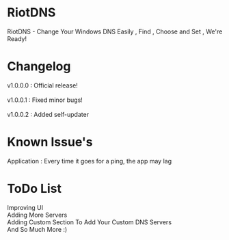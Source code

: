 # RiotDNS
RiotDNS - Change Your Windows DNS Easily , Find , Choose and Set , We're Ready!
# Changelog
v1.0.0.0 : 
Official release!
<br><br>
v1.0.0.1 : 
Fixed minor bugs!
<br><br>
v1.0.0.2 :
Added self-updater
# Known Issue's
Application : Every time it goes for a ping, the app may lag
# ToDo List
Improving UI
<br>
Adding More Servers
<br>
Adding Custom Section To Add Your Custom DNS Servers
<br>
And So Much More :)
